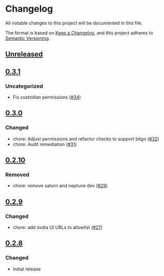 # Changelog

All notable changes to this project will be documented in this file.

The format is based on [Keep a Changelog](https://keepachangelog.com/en/1.0.0/),
and this project adheres to [Semantic Versioning](https://semver.org/spec/v2.0.0.html).

## [Unreleased]

## [0.3.1]

### Uncategorized

- Fix custodian permissions ([#34](https://github.com/MetaMask/snap-institutional-wallet/pull/34))

## [0.3.0]

### Changed

- chore: Adjust permissions and refactor checks to support bitgo ([#32](https://github.com/MetaMask/snap-institutional-wallet/pull/32))
- chore: Audit remediation ([#31](https://github.com/MetaMask/snap-institutional-wallet/pull/31))

## [0.2.10]

### Removed

- chore: remove saturn and neptune dev ([#29](https://github.com/MetaMask/snap-institutional-wallet/pull/29))

## [0.2.9]

### Changed

- chore: add zodia UI URLs to allowlist ([#27](https://github.com/MetaMask/snap-institutional-wallet/pull/27))

## [0.2.8]

### Changed

- Initial release

[Unreleased]: https://github.com/MetaMask/snap-institutional-wallet/compare/v0.3.1...HEAD
[0.3.1]: https://github.com/MetaMask/snap-institutional-wallet/compare/v0.3.0...v0.3.1
[0.3.0]: https://github.com/MetaMask/snap-institutional-wallet/compare/v0.2.10...v0.3.0
[0.2.10]: https://github.com/MetaMask/snap-institutional-wallet/compare/v0.2.9...v0.2.10
[0.2.9]: https://github.com/MetaMask/snap-institutional-wallet/compare/v0.2.8...v0.2.9
[0.2.8]: https://github.com/MetaMask/snap-institutional-wallet/releases/tag/v0.2.8
